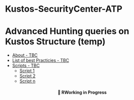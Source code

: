 # Kustos-SecurityCenter-ATP
Advanced Hunting queries on Kustos
Structure (temp)
=================

<!--ts-->
   * [About - TBC](#Sobre)
   * [List of best Practicies - TBC](#tabela-de-conteudo)
   * [Scripts - TBC](#instalacao)
      * [Script 1](#pre-requisitos)
      * [Script 2](#local-files)
      * [Script n](#remote-files)
<!--te-->
<h4 align="center"> 
	🚧  RWorking in Progress
</h4>

